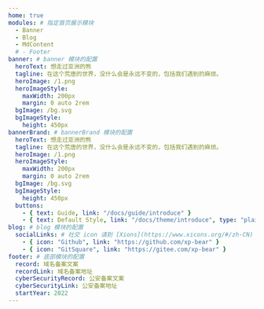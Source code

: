 ```yaml
---
home: true
modules: # 指定首页展示模块
  - Banner
  - Blog
  - MdContent
  # - Footer
banner: # banner 模块的配置
  heroText: 想走过亚洲的熊
  tagline: 在这个荒唐的世界，没什么会是永远不变的，包括我们遇到的麻烦。
  heroImage: /1.png
  heroImageStyle:
    maxWidth: 200px
    margin: 0 auto 2rem
  bgImage: /bg.svg
  bgImageStyle:
    height: 450px
bannerBrand: # bannerBrand 模块的配置
  heroText: 想走过亚洲的熊
  tagline: 在这个荒唐的世界，没什么会是永远不变的，包括我们遇到的麻烦。
  heroImage: /1.png
  heroImageStyle:
    maxWidth: 200px
    margin: 0 auto 2rem
  bgImage: /bg.svg
  bgImageStyle:
    height: 450px
  buttons:
    - { text: Guide, link: "/docs/guide/introduce" }
    - { text: Default Style, link: "/docs/theme/introduce", type: "plain" }
blog: # blog 模块的配置
  socialLinks: # 社交 icon 请到 [Xions](https://www.xicons.org/#/zh-CN) 页面的 tabler 下获取，复制名称即可
    - { icon: "Github", link: "https://github.com/xp-bear" }
    - { icon: "GitSquare", link: "https://gitee.com/xp-bear" }
footer: # 底部模块的配置
  record: 域名备案文案
  recordLink: 域名备案地址
  cyberSecurityRecord: 公安备案文案
  cyberSecurityLink: 公安备案地址
  startYear: 2022
---
```

